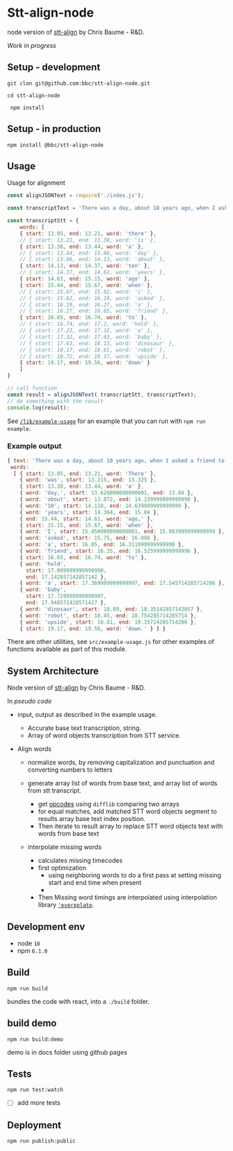 # Stt-align-node

node version of [stt-align](https://github.com/bbc/stt-align) by Chris Baume - R&D.
<!-- 
_One liner + link to confluence page_

_Screenshot of UI - optional_ -->

_Work in progress_
 
## Setup - development

```
git clon git@github.com:bbc/stt-align-node.git
```

```
cd stt-align-node
```

```
 npm install
```

## Setup - in production

```
npm install @bbc/stt-align-node
```
 

## Usage

Usage for alignment

```js
const alignJSONText = require('./index.js');

const transcriptText = 'There was a day, about 10 years ago, when I asked a friend to hold a baby dinosaur robot upside down. ';

const transcriptStt = { 
    words: [
    { start: 13.05, end: 13.21, word: 'there' },
    // { start: 13.21, end: 13.38, word: 'is' },
    { start: 13.38, end: 13.44, word: 'a' },
    // { start: 13.44, end: 13.86, word: 'day' },
    // { start: 13.86, end: 14.13, word: 'about' },
    { start: 14.13, end: 14.37, word: 'ten' },
    // { start: 14.37, end: 14.61, word: 'years' },
    { start: 14.61, end: 15.15, word: 'ago' },
    { start: 15.44, end: 15.67, word: 'when' },
    // { start: 15.67, end: 15.82, word: 'i' },
    // { start: 15.82, end: 16.19, word: 'asked' },
    // { start: 16.19, end: 16.27, word: 'a' },
    // { start: 16.27, end: 16.65, word: 'friend' },
    { start: 16.65, end: 16.74, word: 'to' },
    // { start: 16.74, end: 17.2, word: 'hold' },
    // { start: 17.23, end: 17.32, word: 'a' },
    // { start: 17.32, end: 17.63, word: 'baby' },
    // { start: 17.63, end: 18.13, word: 'dinosaur' },
    // { start: 18.17, end: 18.61, word: 'robot' },
    // { start: 18.72, end: 19.17, word: 'upside' },
    { start: 19.17, end: 19.56, word: 'down' } 
    ]
}

// call function 
const result = alignJSONText( transcriptStt, transcriptText);
// do something with the result
console.log(result);
```

See [`/lib/example-usage`](./lib/example-usage.js) for an example that you can run with `npm run example`.

### Example output
 ```js
 { text: 'There was a day, about 10 years ago, when I asked a friend to hold a baby dinosaur robot upside down. ',
  words:
   [ { start: 13.05, end: 13.21, word: 'There' },
     { word: 'was', start: 13.215, end: 13.325 },
     { start: 13.38, end: 13.44, word: 'a' },
     { word: 'day,', start: 13.626000000000001, end: 13.84 },
     { word: 'about', start: 13.872, end: 14.239999999999998 },
     { word: '10', start: 14.118, end: 14.639999999999999 },
     { word: 'years', start: 14.364, end: 15.04 },
     { end: 15.44, start: 14.61, word: 'ago,' },
     { start: 15.15, end: 15.67, word: 'when' },
     { word: 'I', start: 15.450000000000001, end: 15.883999999999999 },
     { word: 'asked', start: 15.75, end: 16.098 },
     { word: 'a', start: 16.05, end: 16.311999999999998 },
     { word: 'friend', start: 16.35, end: 16.525999999999996 },
     { start: 16.65, end: 16.74, word: 'to' },
     { word: 'hold',
       start: 17.009999999999998,
       end: 17.142857142857142 },
     { word: 'a', start: 17.369999999999997, end: 17.545714285714286 },
     { word: 'baby',
       start: 17.729999999999997,
       end: 17.948571428571427 },
     { word: 'dinosaur', start: 18.09, end: 18.35142857142857 },
     { word: 'robot', start: 18.45, end: 18.754285714285714 },
     { word: 'upside', start: 18.81, end: 19.15714285714286 },
     { start: 19.17, end: 19.56, word: 'down.' } ] }
```

There are other utilities, see `src/example-usage.js` for other examples of functions available as part of this module.

## System Architecture
<!-- _High level overview of system architecture_ -->

Node version of [stt-align](https://github.com/bbc/stt-align) by Chris Baume - R&D.

In _pseudo code_

- input, output as described in the example usage. 
    - Accurate base text transcription, string.
    - Array of word objects transcription from STT service.

- Align words
    - normalize words, by removing capitalization and punctuation and converting numbers to letters
    - generate array list of words from base text, and array list of words from stt transcript. 
        - get [opcodes](https://docs.python.org/2/library/difflib.html#difflib.SequenceMatcher.get_opcodes)  using `difflib` comparing two arrays
        - for equal matches, add matched STT word objects segment to results array base text index position.
        - Then iterate to result array to replace STT word objects text with words from base text  

    - interpolate missing words
        - calculates missing timecodes
        - first optimization 
            -  using neighboring words to do a first pass at setting missing start and end time when present 
            - 
        - Then Missing word timings are interpolated using interpolation library [`'everpolate`](http://borischumichev.github.io/everpolate/#linear).



## Development env
 <!-- _How to run the development environment_
_Coding style convention ref optional, eg which linter to use_
_Linting, github pre-push hook - optional_ -->

- node `10`
- npm `6.1.0`
 

## Build

```
npm run build
```

bundles the code with react, into a `./build` folder.


## build demo

```
npm run build:demo
```
demo is in docs folder using github pages

## Tests

```
npm run test:watch
```

- [ ] add more tests 

## Deployment

<!-- _How to deploy the code/app into test/staging/production_ -->

```
npm run publish:public
```

<!-- TODOs:

- [ ] Clean up repository
- [ ] change baseText and sttText mentions to be `referenceText` and `hypothesisText`
- [ ] add linting 
- [x] add babel(?)
- [ ] change if else to be switch statments
 -->
